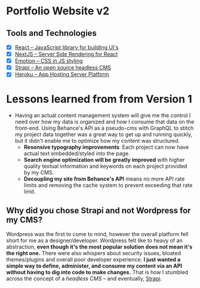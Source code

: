 # Portfolio Website v2

## Tools and Technologies

- [x] [React – JavaScript library for building UI's](https://reactjs.org/)
- [x] [NextJS – Server Side Rendering for React](https://nextjs.org/)
- [x] [Emotion – CSS in JS styling](https://emotion.sh/docs/introduction)
- [x] [Strapi – An open source headless CMS](https://strapi.io/)
- [x] [Heroku – App Hosting Server Platform ](https://www.heroku.com/)

# Lessons learned from from Version 1

- Having an actual content management system will give me the control I need over how my data is organized and how I consume that data on the front-end. Using Behance's API as a pseudo-cms with GraphQL to stitch my project data together was a great way to get up and running quickly, but it didn't enable me to optimize how my content was structured.
  - **Resonsive typography improvements**: Each project can now have actual text embedded/styled into the page.
  - **Search engine optimization will be greatly improved** with higher quality textual information and keywords on each project provided by my CMS.
  - **Decoupling my site from Behance's API** means no more API rate limits and removing the cache system to prevent exceeding that rate limit.

## Why did you chose Strapi and not Wordpress for my CMS?

Wordpress was the first to come to mind, however the overall platform fell short for me as a designer/developer. Wordpress felt like to heavy of an abstraction, **even though it's the most popular solution does not mean it's the right one.** There were also whispers about security issues, bloated themes/plugins and overall poor developer experience. **I just wanted a simple way to define, administer, and consume my content via an API without having to dig into code to make changes.** That is how I stumbled across the concept of a _headless CMS_ – and eventually, [Strapi](https://strapi.io/).
